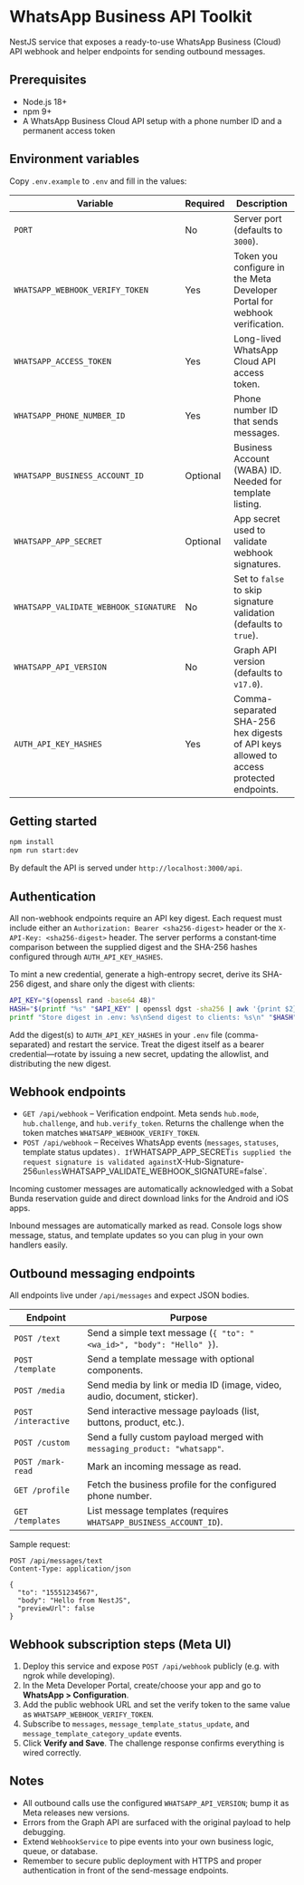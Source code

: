 # WhatsApp Business API Toolkit

NestJS service that exposes a ready-to-use WhatsApp Business (Cloud) API webhook and helper endpoints for sending outbound messages.

## Prerequisites

- Node.js 18+
- npm 9+
- A WhatsApp Business Cloud API setup with a phone number ID and a permanent access token

## Environment variables

Copy `.env.example` to `.env` and fill in the values:

| Variable | Required | Description |
| --- | --- | --- |
| `PORT` | No | Server port (defaults to `3000`). |
| `WHATSAPP_WEBHOOK_VERIFY_TOKEN` | Yes | Token you configure in the Meta Developer Portal for webhook verification. |
| `WHATSAPP_ACCESS_TOKEN` | Yes | Long-lived WhatsApp Cloud API access token. |
| `WHATSAPP_PHONE_NUMBER_ID` | Yes | Phone number ID that sends messages. |
| `WHATSAPP_BUSINESS_ACCOUNT_ID` | Optional | Business Account (WABA) ID. Needed for template listing. |
| `WHATSAPP_APP_SECRET` | Optional | App secret used to validate webhook signatures. |
| `WHATSAPP_VALIDATE_WEBHOOK_SIGNATURE` | No | Set to `false` to skip signature validation (defaults to `true`). |
| `WHATSAPP_API_VERSION` | No | Graph API version (defaults to `v17.0`). |
| `AUTH_API_KEY_HASHES` | Yes | Comma-separated SHA-256 hex digests of API keys allowed to access protected endpoints. |

## Getting started

```bash
npm install
npm run start:dev
```

By default the API is served under `http://localhost:3000/api`.

## Authentication

All non-webhook endpoints require an API key digest. Each request must include either an `Authorization: Bearer <sha256-digest>` header or the `X-API-Key: <sha256-digest>` header. The server performs a constant‑time comparison between the supplied digest and the SHA-256 hashes configured through `AUTH_API_KEY_HASHES`.

To mint a new credential, generate a high-entropy secret, derive its SHA-256 digest, and share only the digest with clients:

```bash
API_KEY="$(openssl rand -base64 48)"
HASH="$(printf "%s" "$API_KEY" | openssl dgst -sha256 | awk '{print $2}')"
printf "Store digest in .env: %s\nSend digest to clients: %s\n" "$HASH" "$HASH"
```

Add the digest(s) to `AUTH_API_KEY_HASHES` in your `.env` file (comma-separated) and restart the service. Treat the digest itself as a bearer credential—rotate by issuing a new secret, updating the allowlist, and distributing the new digest.

## Webhook endpoints

- `GET /api/webhook` – Verification endpoint. Meta sends `hub.mode`, `hub.challenge`, and `hub.verify_token`. Returns the challenge when the token matches `WHATSAPP_WEBHOOK_VERIFY_TOKEN`.
- `POST /api/webhook` – Receives WhatsApp events (`messages`, `statuses`, template status updates`). If`WHATSAPP_APP_SECRET` is supplied the request signature is validated against `X-Hub-Signature-256` unless `WHATSAPP_VALIDATE_WEBHOOK_SIGNATURE=false`.

Incoming customer messages are automatically acknowledged with a Sobat Bunda reservation guide and direct download links for the Android and iOS apps.

Inbound messages are automatically marked as read. Console logs show message, status, and template updates so you can plug in your own handlers easily.

## Outbound messaging endpoints

All endpoints live under `/api/messages` and expect JSON bodies.

| Endpoint | Purpose |
| --- | --- |
| `POST /text` | Send a simple text message (`{ "to": "<wa_id>", "body": "Hello" }`). |
| `POST /template` | Send a template message with optional components. |
| `POST /media` | Send media by link or media ID (image, video, audio, document, sticker). |
| `POST /interactive` | Send interactive message payloads (list, buttons, product, etc.). |
| `POST /custom` | Send a fully custom payload merged with `messaging_product: "whatsapp"`. |
| `POST /mark-read` | Mark an incoming message as read. |
| `GET /profile` | Fetch the business profile for the configured phone number. |
| `GET /templates` | List message templates (requires `WHATSAPP_BUSINESS_ACCOUNT_ID`). |

Sample request:

```http
POST /api/messages/text
Content-Type: application/json

{
  "to": "15551234567",
  "body": "Hello from NestJS",
  "previewUrl": false
}
```

## Webhook subscription steps (Meta UI)

1. Deploy this service and expose `POST /api/webhook` publicly (e.g. with ngrok while developing).
2. In the Meta Developer Portal, create/choose your app and go to **WhatsApp > Configuration**.
3. Add the public webhook URL and set the verify token to the same value as `WHATSAPP_WEBHOOK_VERIFY_TOKEN`.
4. Subscribe to `messages`, `message_template_status_update`, and `message_template_category_update` events.
5. Click **Verify and Save**. The challenge response confirms everything is wired correctly.

## Notes

- All outbound calls use the configured `WHATSAPP_API_VERSION`; bump it as Meta releases new versions.
- Errors from the Graph API are surfaced with the original payload to help debugging.
- Extend `WebhookService` to pipe events into your own business logic, queue, or database.
- Remember to secure public deployment with HTTPS and proper authentication in front of the send-message endpoints.
